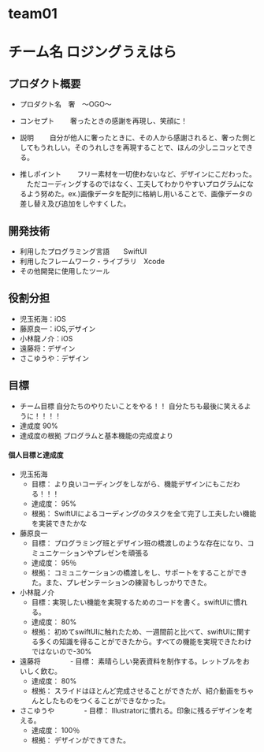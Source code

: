 # team01

# チーム名 ロジングうえはら

## プロダクト概要
- プロダクト名　奢　〜OGO〜

- コンセプト
　　奢ったときの感謝を再現し、笑顔に！
- 説明
　　自分が他人に奢ったときに、その人から感謝されると、奢った側としてもうれしい。そのうれしさを再現することで、ほんの少しニコッとできる。
- 推しポイント
　　フリー素材を一切使わないなど、デザインにこだわった。
  　ただコーディングするのではなく、工夫してわかりやすいプログラムになるよう努めた。ex.)画像データを配列に格納し用いることで、画像データの差し替え及び追加をしやすくした。

## 開発技術
- 利用したプログラミング言語　　SwiftUI
- 利用したフレームワーク・ライブラリ　Xcode
- その他開発に使用したツール

## 役割分担
- 児玉拓海：iOS
- 藤原良一：iOS,デザイン
- 小林龍ノ介：iOS
- 遠藤将：デザイン
- さこゆうや：デザイン

## 目標
- チーム目標
自分たちのやりたいことをやる！！
自分たちも最後に笑えるように！！！！
- 達成度
90%
- 達成度の根拠
プログラムと基本機能の完成度より

#### 個人目標と達成度  
- 児玉拓海 
  - 目標： より良いコーディングをしながら、機能デザインにもこだわる！！！
  - 達成度： 95% 
  - 根拠：  SwiftUIによるコーディングのタスクを全て完了し工夫したい機能を実装できたかな
- 藤原良一
  - 目標：  プログラミング班とデザイン班の橋渡しのような存在になり、コミュニケーションやプレゼンを頑張る
  - 達成度： 95％
  - 根拠： コミュニケーションの橋渡しをし、サポートをすることができた。また、プレゼンテーションの練習もしっかりできた。
- 小林龍ノ介
  - 目標：実現したい機能を実現するためのコードを書く。swiftUIに慣れる。
  - 達成度： 80%
  - 根拠： 初めてswiftUIに触れたため、一週間前と比べて、swiftUIに関する多くの知識を得ることができたから。すべての機能を実現できたわけではないので-30%
- 遠藤将
　　　　- 目標：  素晴らしい発表資料を制作する。レットブルをおいしく飲む。
  - 達成度： 80%
  - 根拠： スライドはほとんど完成させることができたが、紹介動画をちゃんとしたものをつくることができなかった。
- さこゆうや
　　　　- 目標：  Illustratorに慣れる。印象に残るデザインを考える。
  - 達成度： 100％
  - 根拠： デザインができてきた。
